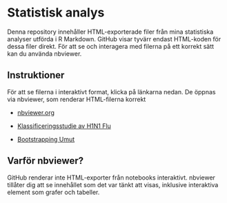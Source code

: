 
# Statistisk analys
Denna repository innehåller HTML-exporterade filer från mina statistiska analyser utförda i R Markdown. GitHub visar tyvärr endast HTML-koden för dessa filer direkt. För att se och interagera med filerna på ett korrekt sätt kan du använda nbviewer.


## Instruktioner

För att se filerna i interaktivt format, klicka på länkarna nedan. De öppnas via nbviewer, som renderar HTML-filerna korrekt

- [nbviewer.org](https://nbviewer.org/)

- [Klassificeringsstudie av H1N1 Flu](https://nbviewer.org/github/ihavenoideass/Statistisk-analys/blob/main/Inferens/Klassificering_predektion/Klassificeringsstudie_H1N1_Flue.nb.html)

- [Bootstrapping Umut](https://nbviewer.org/github/ihavenoideass/Statistisk-analys/blob/main/Inferens/Bootstrapping/Bootstrapping_umut.html)



## Varför nbviewer?
GitHub renderar inte HTML-exporter från notebooks interaktivt. nbviewer tillåter dig att se innehållet som det var tänkt att visas, inklusive interaktiva element som grafer och tabeller.

